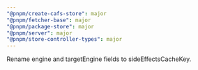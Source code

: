 ```yaml
---
"@pnpm/create-cafs-store": major
"@pnpm/fetcher-base": major
"@pnpm/package-store": major
"@pnpm/server": major
"@pnpm/store-controller-types": major
---
```


Rename engine and targetEngine fields to sideEffectsCacheKey.
